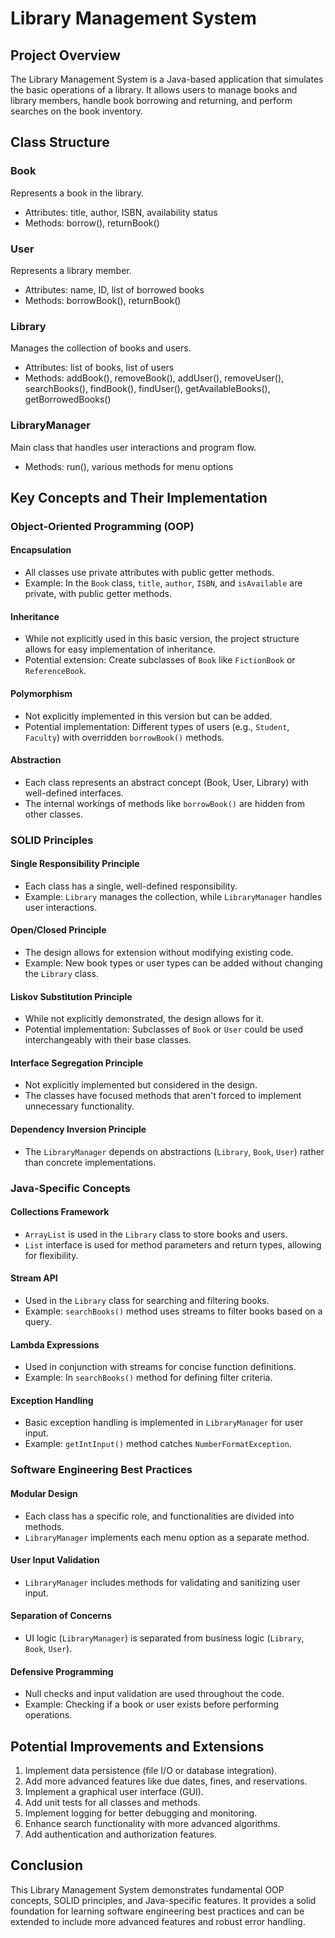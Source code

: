 # Library Management System

## Project Overview

The Library Management System is a Java-based application that simulates the basic operations of a library. It allows users to manage books and library members, handle book borrowing and returning, and perform searches on the book inventory.

## Class Structure

### Book
Represents a book in the library.
- Attributes: title, author, ISBN, availability status
- Methods: borrow(), returnBook()

### User
Represents a library member.
- Attributes: name, ID, list of borrowed books
- Methods: borrowBook(), returnBook()

### Library
Manages the collection of books and users.
- Attributes: list of books, list of users
- Methods: addBook(), removeBook(), addUser(), removeUser(), searchBooks(), findBook(), findUser(), getAvailableBooks(), getBorrowedBooks()

### LibraryManager
Main class that handles user interactions and program flow.
- Methods: run(), various methods for menu options

## Key Concepts and Their Implementation

### Object-Oriented Programming (OOP)

#### Encapsulation
- All classes use private attributes with public getter methods.
- Example: In the `Book` class, `title`, `author`, `ISBN`, and `isAvailable` are private, with public getter methods.

#### Inheritance
- While not explicitly used in this basic version, the project structure allows for easy implementation of inheritance.
- Potential extension: Create subclasses of `Book` like `FictionBook` or `ReferenceBook`.

#### Polymorphism
- Not explicitly implemented in this version but can be added.
- Potential implementation: Different types of users (e.g., `Student`, `Faculty`) with overridden `borrowBook()` methods.

#### Abstraction
- Each class represents an abstract concept (Book, User, Library) with well-defined interfaces.
- The internal workings of methods like `borrowBook()` are hidden from other classes.

### SOLID Principles

#### Single Responsibility Principle
- Each class has a single, well-defined responsibility.
- Example: `Library` manages the collection, while `LibraryManager` handles user interactions.

#### Open/Closed Principle
- The design allows for extension without modifying existing code.
- Example: New book types or user types can be added without changing the `Library` class.

#### Liskov Substitution Principle
- While not explicitly demonstrated, the design allows for it.
- Potential implementation: Subclasses of `Book` or `User` could be used interchangeably with their base classes.

#### Interface Segregation Principle
- Not explicitly implemented but considered in the design.
- The classes have focused methods that aren't forced to implement unnecessary functionality.

#### Dependency Inversion Principle
- The `LibraryManager` depends on abstractions (`Library`, `Book`, `User`) rather than concrete implementations.

### Java-Specific Concepts

#### Collections Framework
- `ArrayList` is used in the `Library` class to store books and users.
- `List` interface is used for method parameters and return types, allowing for flexibility.

#### Stream API
- Used in the `Library` class for searching and filtering books.
- Example: `searchBooks()` method uses streams to filter books based on a query.

#### Lambda Expressions
- Used in conjunction with streams for concise function definitions.
- Example: In `searchBooks()` method for defining filter criteria.

#### Exception Handling
- Basic exception handling is implemented in `LibraryManager` for user input.
- Example: `getIntInput()` method catches `NumberFormatException`.

### Software Engineering Best Practices

#### Modular Design
- Each class has a specific role, and functionalities are divided into methods.
- `LibraryManager` implements each menu option as a separate method.

#### User Input Validation
- `LibraryManager` includes methods for validating and sanitizing user input.

#### Separation of Concerns
- UI logic (`LibraryManager`) is separated from business logic (`Library`, `Book`, `User`).

#### Defensive Programming
- Null checks and input validation are used throughout the code.
- Example: Checking if a book or user exists before performing operations.

## Potential Improvements and Extensions

1. Implement data persistence (file I/O or database integration).
2. Add more advanced features like due dates, fines, and reservations.
3. Implement a graphical user interface (GUI).
4. Add unit tests for all classes and methods.
5. Implement logging for better debugging and monitoring.
6. Enhance search functionality with more advanced algorithms.
7. Add authentication and authorization features.

## Conclusion

This Library Management System demonstrates fundamental OOP concepts, SOLID principles, and Java-specific features. It provides a solid foundation for learning software engineering best practices and can be extended to include more advanced features and robust error handling.